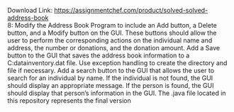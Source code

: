 Download Link: https://assignmentchef.com/product/solved-solved-address-book
<br>
8: Modify the Address Book Program to include an Add button, a Delete button, and a Modify button on the GUI. These buttons should allow the user to perform the corresponding actions on the individual name and address, the number or donations, and the donation amount. Add a Save button to the GUI that saves the address book information to a C:datainventory.dat file. Use exception handling to create the directory and file if necessary. Add a search button to the GUI that allows the user to search for an individual by name. If the individual is not found, the GUI should display an appropriate message. If the person is found, the GUI should display that person’s information in the GUI. The .java file located in this repository represents the final version